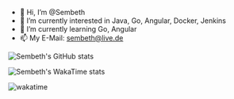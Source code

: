 - 👋 Hi, I’m @Sembeth
- 👀 I’m currently interested in Java, Go, Angular, Docker, Jenkins
- 🌱 I’m currently learning Go, Angular
- 📫 My E-Mail: sembeth@live.de

![Sembeth's GitHub stats](https://github-readme-stats.vercel.app/api?username=sembeth&hide=stars&show=prs_merged_percentage&show_icons=true&rank_icon=percentile)

![Sembeth's WakaTime stats](https://github-readme-stats.vercel.app/api/wakatime?username=sembeth&layout=compact)

![wakatime](https://wakatime.com/badge/user/cd1aee4f-8fa0-483a-b2db-7f0ad63b9aa1.svg)

